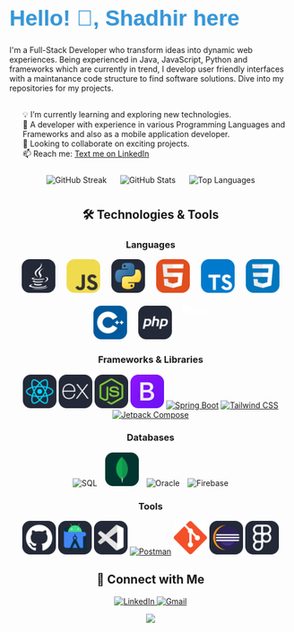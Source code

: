 <div align="left">
  <h1 style="font-family: Verdana, sans-serif; 
           font-size: 2.8em; 
           color: #3498db;
           text-shadow: 1px 1px 2px rgba(0,0,0,0.1);">
   Hello! 👋, Shadhir here
</h1>
  <div align="left">
  <p>I'm a Full-Stack Developer who transform ideas into dynamic web experiences. Being experienced in Java, JavaScript, Python and frameworks which are currently in trend, I develop user friendly interfaces with a maintanance code structure to find software solutions. Dive into my repositories for my projects.</p>
  </div>
</div>


  <h2> </h2>
  <div align="left">
  <ul style="list-style-type:none;">
    <li>💡 I’m currently learning and exploring new technologies.</li>
    <li>💼 A developer with experience in various Programming Languages and Frameworks and also as a mobile application developer.</li>
    <li>👯 Looking to collaborate on exciting projects.</li>
    <li>📫 Reach me: <a href="https://www.linkedin.com/in/shadhir-fawz-30739730a/">Text me on LinkedIn</a></li>
  </ul>
</div>

<div align="center">
  <img 
    src="https://github-readme-streak-stats.herokuapp.com/?user=shadhirfawz&theme=tokyonight&hide_border=false&ring=FF8C00&fire=FF8C00&currStreakLabel=FF8C00&border_radius=15" 
    alt="GitHub Streak" 
    width="445" 
    style="margin: 10px;" 
  />
  <img 
    src="https://github-readme-stats.vercel.app/api?username=shadhirfawz&theme=tokyonight&hide_border=false&include_all_commits=false&count_private=false&border_radius=15" 
    alt="GitHub Stats" 
    width="405" 
    height="184" 
    style="margin: 10px;" 
  />
  <img 
    src="https://github-readme-stats.vercel.app/api/top-langs/?username=shadhirfawz&theme=tokyonight&hide_border=false&include_all_commits=false&count_private=false&layout=compact&card_width=400&border_radius=15" 
    alt="Top Languages" 
    height="180" 
    style="margin: 10px;" 
  />
</div>



<div align="center">
  <h2>🛠️ Technologies & Tools</h2>

  <h3>Languages</h3>
  <div style="display: flex; justify-content: center; gap: 20px; flex-wrap: wrap;">
    <a href="https://www.java.com"><img src="https://raw.githubusercontent.com/tandpfun/skill-icons/main/icons/Java-Dark.svg" alt="Java" width="60" height="60"/></a>
    <a href="https://www.javascript.com"><img src="https://raw.githubusercontent.com/tandpfun/skill-icons/main/icons/JavaScript.svg" alt="JavaScript" width="60" height="60"/></a>
    <a href="https://www.python.org"><img src="https://raw.githubusercontent.com/tandpfun/skill-icons/main/icons/Python-Dark.svg" alt="Python" width="60" height="60"/></a>
    <a href="https://developer.mozilla.org/en-US/docs/Web/HTML"><img src="https://raw.githubusercontent.com/tandpfun/skill-icons/main/icons/HTML.svg" alt="HTML5" width="60" height="60"/></a>
    <a href="https://www.typescriptlang.org/"><img src="https://raw.githubusercontent.com/tandpfun/skill-icons/main/icons/TypeScript.svg" alt="TypeScript" width="60" height="60" /></a>
    <a href="https://developer.mozilla.org/en-US/docs/Web/CSS"><img src="https://raw.githubusercontent.com/tandpfun/skill-icons/main/icons/CSS.svg" alt="CSS3" width="60" height="60"/></a>
    <a href="https://cpp-lang.net/"><img src="https://raw.githubusercontent.com/tandpfun/skill-icons/main/icons/CPP.svg" alt="C++" width="60" height="60"/></a>
    <a href="https://www.php.net/"><img src="https://raw.githubusercontent.com/tandpfun/skill-icons/main/icons/PHP-Dark.svg" alt="PHP" width="60" height="60"/></a>
    <a href="https://dart.dev"><img src="https://www.vectorlogo.zone/logos/dartlang/dartlang-icon.svg" alt="Dart" width="60" height="60" style="filter: brightness(0) invert(1);"/></a>
  </div>

  <h3>Frameworks & Libraries</h3>
  <p>
    <a href="https://reactjs.org"><img src="https://raw.githubusercontent.com/tandpfun/skill-icons/main/icons/React-Dark.svg" alt="React" width="60" height="60"/></a>
    <a href="https://expressjs.com"><img src="https://raw.githubusercontent.com/tandpfun/skill-icons/main/icons/ExpressJS-Dark.svg" alt="Express.js" width="60" height="60"/></a>
    <a href="https://nodejs.org/en"><img src="https://raw.githubusercontent.com/tandpfun/skill-icons/main/icons/NodeJS-Dark.svg" alt="Node.js" width="60" height="60"/></a>
    <a href="https://getbootstrap.com"><img src="https://raw.githubusercontent.com/tandpfun/skill-icons/main/icons/Bootstrap.svg" alt="Bootstrap" width="60" height="60"/></a>
    <a href="https://spring.io/projects/spring-boot" style="display: inline-block;"><img src="https://www.vectorlogo.zone/logos/springio/springio-icon.svg" alt="Spring Boot" width="60"/></a>
    <a href="https://tailwindcss.com" style="display: inline-block;"><img src="https://www.vectorlogo.zone/logos/tailwindcss/tailwindcss-icon.svg" alt="Tailwind CSS" width="60"/> </a>
    <a href="https://developer.android.com/jetpack/compose" style="display: inline-block;"><img src="https://blogger.googleusercontent.com/img/b/R29vZ2xl/AVvXsEjC97Z8BResg5dlPqczsRCFhP6zewWX0X0e7fVPG-G7PuUZwwZVsi9OPoqJYkgqT2h0FI95SsmWzVEgpt8b8HAqFiIxZ98TFtY4lE0b8UrtVJ2HrJebRwl6C9DslsQDl9KnBIrdHS6LtkY/s1600/jetpack+compose+icon_RGB.png" alt="Jetpack Compose" width="60" height="60"/> </a>



  </p>

  <h3>Databases</h3>
  <p>
    <a href="https://www.mysql.com/" style="text-decoration: none; margin-right: 10px;">
        <img src="https://cdn.jsdelivr.net/gh/devicons/devicon/icons/mysql/mysql-original-wordmark.svg" alt="SQL" width="60" height="60"/>
    </a>
    <a href="https://www.mongodb.com/" style="text-decoration: none; margin-right: 10px;">
        <img src="https://raw.githubusercontent.com/tandpfun/skill-icons/main/icons/MongoDB.svg" alt="MongoDB" width="60" height="60"/>
    </a>
    <a href="https://www.oracle.com" style="text-decoration: none; margin-right: 10px;">
        <img src="https://cdn.jsdelivr.net/gh/devicons/devicon/icons/oracle/oracle-original.svg" alt="Oracle" width="60" height="60"/>
    </a>
    <a href="https://firebase.google.com/" style="text-decoration: none;">
        <img src="https://www.gstatic.com/images/branding/product/1x/firebase_64dp.png" alt="Firebase" width="60" height="60"/>
    </a>
</p>


  

  <h3>Tools</h3>
  <p>
    <a href="https://github.com/ShadhirFawz"><img src="https://raw.githubusercontent.com/tandpfun/skill-icons/main/icons/Github-Dark.svg" alt="GitHub" width="60" height="60"/></a>
    <a href="https://developer.android.com/studio"><img src="https://raw.githubusercontent.com/tandpfun/skill-icons/main/icons/AndroidStudio-Dark.svg" alt="Android Studio" width="60" height="60"/></a>
    <a href="https://code.visualstudio.com/"><img src="https://raw.githubusercontent.com/tandpfun/skill-icons/main/icons/VSCode-Dark.svg" alt="Visual Studio" width="60" height="60"/></a>
    <a href="https://www.postman.com"><img src="https://www.vectorlogo.zone/logos/getpostman/getpostman-icon.svg" alt="Postman" width="60" height="60"/></a>
    <a href="https://git-scm.com"><img src="https://raw.githubusercontent.com/devicons/devicon/master/icons/git/git-plain.svg" alt="Git" width="60" height="60"/></a>
    <a href="https://www.eclipse.org/ide/"><img src="https://raw.githubusercontent.com/tandpfun/skill-icons/main/icons/Eclipse-Dark.svg" alt="Eclipse IDE" width="60" height="60"/></a>
    <a href="https://figma.com"><img src="https://raw.githubusercontent.com/tandpfun/skill-icons/main/icons/Figma-Dark.svg" alt="Figma" width="60" height="60"/></a>
  </p>
</div>

<div align="center">
  <h2>🔗 Connect with Me</h2>
  <p>
    <a href="https://www.linkedin.com/in/shadhir-fawz-30739730a/">
      <img src="https://img.shields.io/badge/LinkedIn-0077B5?style=for-the-badge&logo=linkedin&logoColor=white" alt="LinkedIn"/>
    </a>
     <a href="mailto:shadhirfawz19@gmail.com">
      <img src="https://img.shields.io/badge/Gmail-D14836?style=for-the-badge&logo=gmail&logoColor=white" alt="Gmail"/>
    </a>
  </p>
</div>

<p align="center">
  <a href="https://visitorbadge.io/status?path=Shadhirfawz"><img src="https://api.visitorbadge.io/api/visitors?path=Shadhirfawz&label=Profile%20Visits&labelColor=%23697689&countColor=%23263759&labelStyle=upper" /></a>
</p>

<!--
<div align="center">
  <h2>📝 Featured Projects</h2>
  <ul style="list-style-type:none;">
    <li><a href="https://github.com/your-github-username/project-1">Project 1</a>: Brief description of Project 1.</li>
    <li><a href="https://github.com/your-github-username/project-2">Project 2</a>: Brief description of Project 2.</li>
    <li><a href="https://github.com/your-github-username/project-3">Project 3</a>: Brief description of Project 3.</li>
  </ul>
</div>
--


